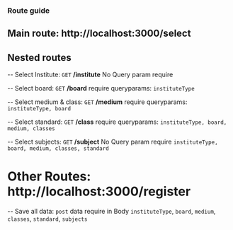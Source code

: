 ### Route guide 
## Main route: http://localhost:3000/select

## Nested routes
-- Select Institute: ```GET``` **/institute** No Query param require

-- Select board: ```GET``` **/board** require queryparams: `instituteType`

-- Select medium & class: ```GET``` **/medium** require queryparams: `instituteType, board`

-- Select standard: ```GET``` **/class** require queryparams: `instituteType, board, medium, classes`

-- Select subjects: ```GET``` **/subject** No Query param require `instituteType, board, medium, classes, standard`


# Other Routes: http://localhost:3000/register
-- Save all data: ```post```
data require in Body
`instituteType`,
`board`,
`medium`,
`classes`,
`standard`,
`subjects`
